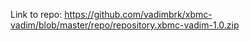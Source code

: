 Link to repo: https://github.com/vadimbrk/xbmc-vadim/blob/master/repo/repository.xbmc-vadim-1.0.zip
